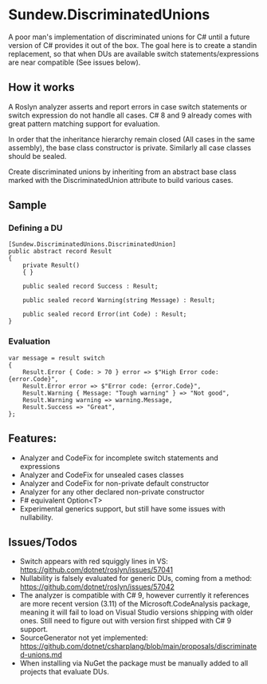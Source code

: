 # Sundew.DiscriminatedUnions

A poor man's implementation of discriminated unions for C# until a future version of C# provides it out of the box. The goal here is to create a standin replacement, so that when DUs are available switch statements/expressions are near compatible (See issues below).

## How it works
A Roslyn analyzer asserts and report errors in case switch statements or switch expression do not handle all cases.
C# 8 and 9 already comes with great pattern matching support for evaluation.

In order that the inheritance hierarchy remain closed (All cases in the same assembly), the base class constructor is private. Similarly all case classes should be sealed.

Create discriminated unions by inheriting from an abstract base class marked with the DiscriminatedUnion attribute to build various cases.

## Sample
### Defining a DU
```
[Sundew.DiscriminatedUnions.DiscriminatedUnion]
public abstract record Result
{
    private Result()
    { }

    public sealed record Success : Result;

    public sealed record Warning(string Message) : Result;

    public sealed record Error(int Code) : Result;
}
```

### Evaluation
```
var message = result switch
{
    Result.Error { Code: > 70 } error => $"High Error code: {error.Code}",
    Result.Error error => $"Error code: {error.Code}",
    Result.Warning { Message: "Tough warning" } => "Not good",
    Result.Warning warning => warning.Message,
    Result.Success => "Great",
};
```

## Features:
- Analyzer and CodeFix for incomplete switch statements and expressions
- Analyzer and CodeFix for unsealed cases classes
- Analyzer and CodeFix for non-private default constructor
- Analyzer for any other declared non-private constructor
- F# equivalent Option&lt;T&gt;
- Experimental generics support, but still have some issues with nullability.

## Issues/Todos
* Switch appears with red squiggly lines in VS: https://github.com/dotnet/roslyn/issues/57041
* Nullability is falsely evaluated for generic DUs, coming from a method: https://github.com/dotnet/roslyn/issues/57042
* The analyzer is compatible with C# 9, however currently it references are more recent version (3.11) of the Microsoft.CodeAnalysis package, meaning it will fail to load on Visual Studio versions shipping with older ones. Still need to figure out with version first shipped with C# 9 support.
* SourceGenerator not yet implemented: https://github.com/dotnet/csharplang/blob/main/proposals/discriminated-unions.md
* When installing via NuGet the package must be manually added to all projects that evaluate DUs.
